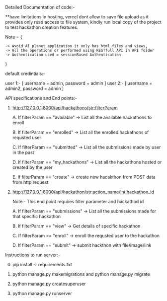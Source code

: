 Detailed Documentation of code:-

**have limitations in hosting, vercel dont allow to save file upload as it provides only read access to file system, kindly run local copy of the project to test hackathon creation features.

Note = {

    -> Avoid AI_planet_application it only has html files and views,
    -> All the operations or performed using RESTfull API in API folder
    -> Authentication used = sessionBased Authentication
    
}
 
default credintials:-

user 1:- [ username = admin, password = admin ]
user 2:- [ username = admin2, password = admin ]


API specifications and End points:-

1. http://127.0.0.1:8000/api/hackathons/<str:filterParam>

    A. If filterParam == "available"
        -> List all the available hackathons to enroll
    
    B. If filterParam == "enrolled"
        -> List all the enrolled hackathons of requsted user
    
    C. If filterParam == "submitted"
        -> List all the submissions made by user in the past

    D. If filterParam == "my_hackathons"
        -> List all the hackathons hosted or created by the user

    E. If filterParam == "create"
        -> create new hacakthon from POST data from http request

    
2. http://127.0.0.1:8000/api/hackathon/<str:action_name>/<int:hackathon_id>

    Note:- This end point requires filter parameter and hackathod id

    A. If filterParam == "submissions"
        -> List all the submissions made for that specific hackathon
    
    B. If filterParam == "view"
        -> Get details of specific hackathon

    C. If filterParam == "enroll"
        -> enroll the requsted user to the hackathon

    D. If filterParam == "submit"
        -> submit hackthon with file/image/link



Instructions to run server:-

0. pip install -r requirements.txt

1. python manage.py makemigrations and python manage.py migrate

2. python manage.py createsuperuser

3. python manage.py runserver